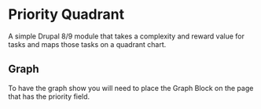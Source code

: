 # Priority Quadrant

A simple Drupal 8/9 module that takes a complexity and reward value for tasks and maps those tasks on a quadrant chart.

## Graph

To have the graph show you will need to place the Graph Block on the page that has the priority field.
